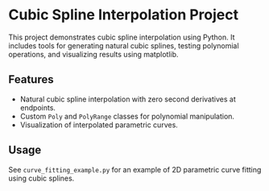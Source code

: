 # Cubic Spline Interpolation Project

This project demonstrates cubic spline interpolation using Python. It includes tools for generating natural cubic splines, testing polynomial operations, and visualizing results using matplotlib.

## Features

- Natural cubic spline interpolation with zero second derivatives at endpoints.
- Custom `Poly` and `PolyRange` classes for polynomial manipulation.
- Visualization of interpolated parametric curves.

## Usage

See `curve_fitting_example.py` for an example of 2D parametric curve fitting using cubic splines.
